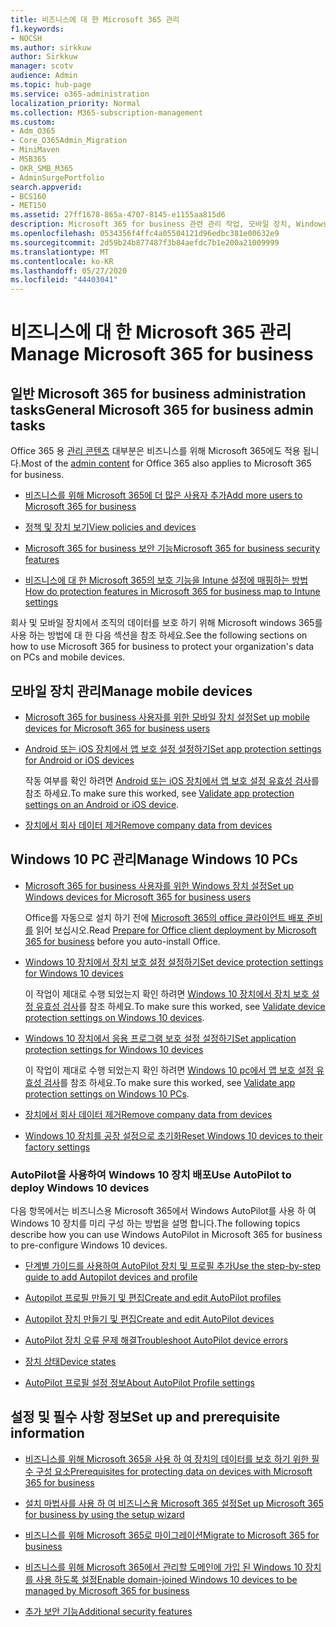 ```yaml
---
title: 비즈니스에 대 한 Microsoft 365 관리
f1.keywords:
- NOCSH
ms.author: sirkkuw
author: Sirkkuw
manager: scotv
audience: Admin
ms.topic: hub-page
ms.service: o365-administration
localization_priority: Normal
ms.collection: M365-subscription-management
ms.custom:
- Adm_O365
- Core_O365Admin_Migration
- MiniMaven
- MSB365
- OKR_SMB_M365
- AdminSurgePortfolio
search.appverid:
- BCS160
- MET150
ms.assetid: 27ff1678-865a-4707-8145-e1155aa815d6
description: Microsoft 365 for business 관련 관리 작업, 모바일 장치, Windows 10 Pc 및 여러 가지 작업을 관리 하는 방법에 대해 알아봅니다.
ms.openlocfilehash: 0534356f4ffc4a05504121d96edbc381e00632e9
ms.sourcegitcommit: 2d59b24b877487f3b84aefdc7b1e200a21009999
ms.translationtype: MT
ms.contentlocale: ko-KR
ms.lasthandoff: 05/27/2020
ms.locfileid: "44403041"
---
```

# <a name="manage-microsoft-365-for-business"></a><span data-ttu-id="5a703-103">비즈니스에 대 한 Microsoft 365 관리</span><span class="sxs-lookup"><span data-stu-id="5a703-103">Manage Microsoft 365 for business</span></span>

## <a name="general-microsoft-365-for-business-admin-tasks"></a><span data-ttu-id="5a703-104">일반 Microsoft 365 for business administration tasks</span><span class="sxs-lookup"><span data-stu-id="5a703-104">General Microsoft 365 for business admin tasks</span></span>

<span data-ttu-id="5a703-105">Office 365 용 [관리 콘텐츠](https://docs.microsoft.com/office365/admin/admin-home) 대부분은 비즈니스를 위해 Microsoft 365에도 적용 됩니다.</span><span class="sxs-lookup"><span data-stu-id="5a703-105">Most of the [admin content](https://docs.microsoft.com/office365/admin/admin-home) for Office 365 also applies to Microsoft 365 for business.</span></span>

- [<span data-ttu-id="5a703-106">비즈니스를 위해 Microsoft 365에 더 많은 사용자 추가</span><span class="sxs-lookup"><span data-stu-id="5a703-106">Add more users to Microsoft 365 for business</span></span>](add-users-m365b.md)
    
- [<span data-ttu-id="5a703-107">정책 및 장치 보기</span><span class="sxs-lookup"><span data-stu-id="5a703-107">View policies and devices</span></span>](view-policies-and-devices.md)
    
- [<span data-ttu-id="5a703-108">Microsoft 365 for business 보안 기능</span><span class="sxs-lookup"><span data-stu-id="5a703-108">Microsoft 365 for business security features</span></span>](security-features.md)
    
- [<span data-ttu-id="5a703-109">비즈니스에 대 한 Microsoft 365의 보호 기능을 Intune 설정에 매핑하는 방법</span><span class="sxs-lookup"><span data-stu-id="5a703-109">How do protection features in Microsoft 365 for business map to Intune settings</span></span>](map-protection-features-to-intune-settings.md)
    
<span data-ttu-id="5a703-110">회사 및 모바일 장치에서 조직의 데이터를 보호 하기 위해 Microsoft windows 365를 사용 하는 방법에 대 한 다음 섹션을 참조 하세요.</span><span class="sxs-lookup"><span data-stu-id="5a703-110">See the following sections on how to use Microsoft 365 for business to protect your organization's data on PCs and mobile devices.</span></span>
  
## <a name="manage-mobile-devices"></a><span data-ttu-id="5a703-111">모바일 장치 관리</span><span class="sxs-lookup"><span data-stu-id="5a703-111">Manage mobile devices</span></span>

- [<span data-ttu-id="5a703-112">Microsoft 365 for business 사용자를 위한 모바일 장치 설정</span><span class="sxs-lookup"><span data-stu-id="5a703-112">Set up mobile devices for Microsoft 365 for business users</span></span>](set-up-mobile-devices.md)
    
- [<span data-ttu-id="5a703-113">Android 또는 iOS 장치에서 앱 보호 설정 설정하기</span><span class="sxs-lookup"><span data-stu-id="5a703-113">Set app protection settings for Android or iOS devices</span></span>](app-protection-settings-for-android-and-ios.md)
    
    <span data-ttu-id="5a703-114">작동 여부를 확인 하려면 [Android 또는 iOS 장치에서 앱 보호 설정 유효성 검사](validate-settings-on-android-or-ios.md)를 참조 하세요.</span><span class="sxs-lookup"><span data-stu-id="5a703-114">To make sure this worked, see [Validate app protection settings on an Android or iOS device](validate-settings-on-android-or-ios.md).</span></span> 
    
- [<span data-ttu-id="5a703-115">장치에서 회사 데이터 제거</span><span class="sxs-lookup"><span data-stu-id="5a703-115">Remove company data from devices</span></span>](remove-company-data.md)
    
## <a name="manage-windows-10-pcs"></a><span data-ttu-id="5a703-116">Windows 10 PC 관리</span><span class="sxs-lookup"><span data-stu-id="5a703-116">Manage Windows 10 PCs</span></span>

- [<span data-ttu-id="5a703-117">Microsoft 365 for business 사용자를 위한 Windows 장치 설정</span><span class="sxs-lookup"><span data-stu-id="5a703-117">Set up Windows devices for Microsoft 365 for business users</span></span>](set-up-windows-devices.md)

    <span data-ttu-id="5a703-118">Office를 자동으로 설치 하기 전에 [Microsoft 365의 office 클라이언트 배포 준비를](prepare-for-office-client-deployment.md) 읽어 보십시오.</span><span class="sxs-lookup"><span data-stu-id="5a703-118">Read [Prepare for Office client deployment by Microsoft 365 for business](prepare-for-office-client-deployment.md) before you auto-install Office.</span></span> 
    
- [<span data-ttu-id="5a703-119">Windows 10 장치에서 장치 보호 설정 설정하기</span><span class="sxs-lookup"><span data-stu-id="5a703-119">Set device protection settings for Windows 10 devices</span></span>](protection-settings-for-windows-10-pcs.md)
    
    <span data-ttu-id="5a703-120">이 작업이 제대로 수행 되었는지 확인 하려면 [Windows 10 장치에서 장치 보호 설정 유효성 검사](validate-settings-on-windows-10-pcs.md)를 참조 하세요.</span><span class="sxs-lookup"><span data-stu-id="5a703-120">To make sure this worked, see [Validate device protection settings on Windows 10 devices](validate-settings-on-windows-10-pcs.md).</span></span> 
    
- [<span data-ttu-id="5a703-121">Windows 10 장치에서 응용 프로그램 보호 설정 설정하기</span><span class="sxs-lookup"><span data-stu-id="5a703-121">Set application protection settings for Windows 10 devices</span></span>](protection-settings-for-windows-10-devices.md)
    
    <span data-ttu-id="5a703-122">이 작업이 제대로 수행 되었는지 확인 하려면 [Windows 10 pc에서 앱 보호 설정 유효성 검사](validate-protection-settings-on-windows-10-pcs.md)를 참조 하세요.</span><span class="sxs-lookup"><span data-stu-id="5a703-122">To make sure this worked, see [Validate app protection settings on Windows 10 PCs](validate-protection-settings-on-windows-10-pcs.md).</span></span> 
    
- [<span data-ttu-id="5a703-123">장치에서 회사 데이터 제거</span><span class="sxs-lookup"><span data-stu-id="5a703-123">Remove company data from devices</span></span>](remove-company-data.md)
    
- [<span data-ttu-id="5a703-124">Windows 10 장치를 공장 설정으로 초기화</span><span class="sxs-lookup"><span data-stu-id="5a703-124">Reset Windows 10 devices to their factory settings</span></span>](reset-devices-to-factory-settings.md)
    
### <a name="use-autopilot-to-deploy-windows-10-devices"></a><span data-ttu-id="5a703-125">AutoPilot을 사용하여 Windows 10 장치 배포</span><span class="sxs-lookup"><span data-stu-id="5a703-125">Use AutoPilot to deploy Windows 10 devices</span></span>

<span data-ttu-id="5a703-126">다음 항목에서는 비즈니스용 Microsoft 365에서 Windows AutoPilot를 사용 하 여 Windows 10 장치를 미리 구성 하는 방법을 설명 합니다.</span><span class="sxs-lookup"><span data-stu-id="5a703-126">The following topics describe how you can use Windows AutoPilot in Microsoft 365 for business to pre-configure Windows 10 devices.</span></span>
  
- [<span data-ttu-id="5a703-127">단계별 가이드를 사용하여 AutoPilot 장치 및 프로필 추가</span><span class="sxs-lookup"><span data-stu-id="5a703-127">Use the step-by-step guide to add Autopilot devices and profile</span></span>](add-autopilot-devices-and-profile.md)
    
- [<span data-ttu-id="5a703-128">Autopilot 프로필 만들기 및 편집</span><span class="sxs-lookup"><span data-stu-id="5a703-128">Create and edit AutoPilot profiles</span></span>](create-and-edit-autopilot-profiles.md)
    
- [<span data-ttu-id="5a703-129">Autopilot 장치 만들기 및 편집</span><span class="sxs-lookup"><span data-stu-id="5a703-129">Create and edit AutoPilot devices</span></span>](create-and-edit-autopilot-devices.md)
    
- [<span data-ttu-id="5a703-130">AutoPilot 장치 오류 문제 해결</span><span class="sxs-lookup"><span data-stu-id="5a703-130">Troubleshoot AutoPilot device errors</span></span>](troubleshoot-autopilot-errors.md)
    
- [<span data-ttu-id="5a703-131">장치 상태</span><span class="sxs-lookup"><span data-stu-id="5a703-131">Device states</span></span>](device-states.md)
    
- [<span data-ttu-id="5a703-132">AutoPilot 프로필 설정 정보</span><span class="sxs-lookup"><span data-stu-id="5a703-132">About AutoPilot Profile settings</span></span>](autopilot-profile-settings.md)
    
## <a name="set-up-and-prerequisite-information"></a><span data-ttu-id="5a703-133">설정 및 필수 사항 정보</span><span class="sxs-lookup"><span data-stu-id="5a703-133">Set up and prerequisite information</span></span>

- [<span data-ttu-id="5a703-134">비즈니스를 위해 Microsoft 365을 사용 하 여 장치의 데이터를 보호 하기 위한 필수 구성 요소</span><span class="sxs-lookup"><span data-stu-id="5a703-134">Prerequisites for protecting data on devices with Microsoft 365 for business</span></span>](pre-requisites-for-data-protection.md)
    
- [<span data-ttu-id="5a703-135">설치 마법사를 사용 하 여 비즈니스용 Microsoft 365 설정</span><span class="sxs-lookup"><span data-stu-id="5a703-135">Set up Microsoft 365 for business by using the setup wizard</span></span>](set-up.md)
    
- [<span data-ttu-id="5a703-136">비즈니스를 위해 Microsoft 365로 마이그레이션</span><span class="sxs-lookup"><span data-stu-id="5a703-136">Migrate to Microsoft 365 for business</span></span>](migrate-to-microsoft-365-business.md)
    
- [<span data-ttu-id="5a703-137">비즈니스를 위해 Microsoft 365에서 관리할 도메인에 가입 된 Windows 10 장치를 사용 하도록 설정</span><span class="sxs-lookup"><span data-stu-id="5a703-137">Enable domain-joined Windows 10 devices to be managed by Microsoft 365 for business</span></span>](manage-windows-devices.md)
    
- [<span data-ttu-id="5a703-138">추가 보안 기능</span><span class="sxs-lookup"><span data-stu-id="5a703-138">Additional security features</span></span>](security-features.md#additional-security-features)

